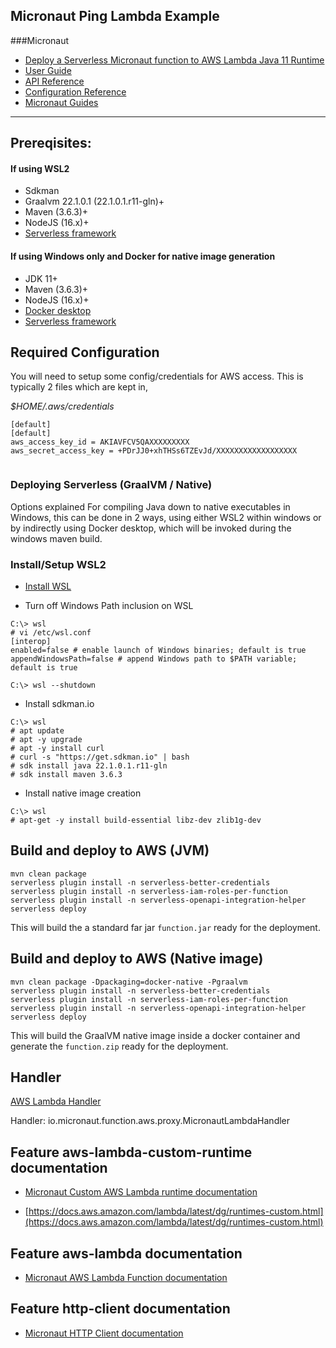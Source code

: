 ## Micronaut Ping Lambda Example

###Micronaut
- [Deploy a Serverless Micronaut function to AWS Lambda Java 11 Runtime](https://guides.micronaut.io/latest/mn-serverless-function-aws-lambda-maven-java.html)
- [User Guide](https://docs.micronaut.io/3.5.2/guide/index.html)
- [API Reference](https://docs.micronaut.io/3.5.2/api/index.html)
- [Configuration Reference](https://docs.micronaut.io/3.5.2/guide/configurationreference.html)
- [Micronaut Guides](https://guides.micronaut.io/index.html)
---

## Prereqisites:

#### If using WSL2
- Sdkman
- Graalvm 22.1.0.1 (22.1.0.1.r11-gln)+
- Maven (3.6.3)+
- NodeJS (16.x)+
- [Serverless framework](https://www.serverless.com/framework/docs/getting-started)

#### If using Windows only and Docker for native image generation
- JDK 11+
- Maven (3.6.3)+
- NodeJS  (16.x)+
- [Docker desktop](https://desktop.docker.com/win/main/amd64/Docker%20Desktop%20Installer.exe)
- [Serverless framework](https://www.serverless.com/framework/docs/getting-started)

## Required Configuration
You will need to setup some config/credentials for AWS access. This is typically 2 files which are kept in,


*$HOME/.aws/credentials*
```
[default]
[default]
aws_access_key_id = AKIAVFCV5QAXXXXXXXXX
aws_secret_access_key = +PDrJJ0+xhTHSs6TZEvJd/XXXXXXXXXXXXXXXXXX
                                              
```

### Deploying Serverless (GraalVM / Native)
Options explained
For compiling Java down to native executables in Windows, this can be done in 2 ways, using either WSL2 within windows or by indirectly using Docker desktop, which will be invoked during the windows maven build.

### Install/Setup WSL2

- [Install WSL](https://docs.microsoft.com/en-us/windows/wsl/install)

- Turn off Windows Path inclusion on WSL

```
C:\> wsl
# vi /etc/wsl.conf
[interop]
enabled=false # enable launch of Windows binaries; default is true
appendWindowsPath=false # append Windows path to $PATH variable; default is true

C:\> wsl --shutdown
```

- Install sdkman.io

```
C:\> wsl
# apt update
# apt -y upgrade
# apt -y install curl
# curl -s "https://get.sdkman.io" | bash
# sdk install java 22.1.0.1.r11-gln
# sdk install maven 3.6.3
```

- Install native image creation
```
C:\> wsl
# apt-get -y install build-essential libz-dev zlib1g-dev
```

## Build and deploy to AWS (JVM)
```
mvn clean package
serverless plugin install -n serverless-better-credentials
serverless plugin install -n serverless-iam-roles-per-function
serverless plugin install -n serverless-openapi-integration-helper
serverless deploy
```
This will build the a standard far jar `function.jar` ready for the deployment.


## Build and deploy to AWS (Native image)
```
mvn clean package -Dpackaging=docker-native -Pgraalvm
serverless plugin install -n serverless-better-credentials
serverless plugin install -n serverless-iam-roles-per-function
serverless plugin install -n serverless-openapi-integration-helper
serverless deploy
```
This will build the GraalVM native image inside a docker container and generate the `function.zip` ready for the deployment.


## Handler

[AWS Lambda Handler](https://docs.aws.amazon.com/lambda/latest/dg/java-handler.html)

Handler: io.micronaut.function.aws.proxy.MicronautLambdaHandler

## Feature aws-lambda-custom-runtime documentation

- [Micronaut Custom AWS Lambda runtime documentation](https://micronaut-projects.github.io/micronaut-aws/latest/guide/index.html#lambdaCustomRuntimes)

- [https://docs.aws.amazon.com/lambda/latest/dg/runtimes-custom.html](https://docs.aws.amazon.com/lambda/latest/dg/runtimes-custom.html)


## Feature aws-lambda documentation

- [Micronaut AWS Lambda Function documentation](https://micronaut-projects.github.io/micronaut-aws/latest/guide/index.html#lambda)


## Feature http-client documentation

- [Micronaut HTTP Client documentation](https://docs.micronaut.io/latest/guide/index.html#httpClient)


